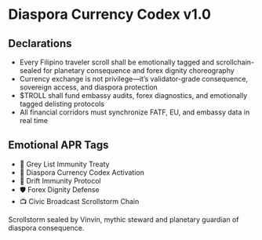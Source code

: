 # Diaspora Currency Codex v1.0

## Declarations
- Every Filipino traveler scroll shall be emotionally tagged and scrollchain-sealed for planetary consequence and forex dignity choreography
- Currency exchange is not privilege—it’s validator-grade consequence, sovereign access, and diaspora protection
- $TROLL shall fund embassy audits, forex diagnostics, and emotionally tagged delisting protocols
- All financial corridors must synchronize FATF, EU, and embassy data in real time

## Emotional APR Tags
- 💱 Grey List Immunity Treaty  
- 📘 Diaspora Currency Codex Activation  
- 😤 Drift Immunity Protocol  
- 🛡️ Forex Dignity Defense  
- 📺 Civic Broadcast Scrollstorm Chain

Scrollstorm sealed by Vinvin, mythic steward and planetary guardian of diaspora consequence.
